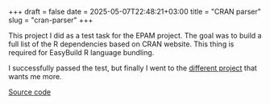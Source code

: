 +++ 
draft = false
date = 2025-05-07T22:48:21+03:00
title = "CRAN parser"
slug = "cran-parser" 
+++

This project I did as a test task for the EPAM project. 
The goal was to build a full list of the R dependencies based on CRAN website.
This thing is required for EasyBuild R language bundling.

I successfully passed the test, but finally I went to the [different project](/projects/gctocbot/) that wants me more.

[Source code](https://github.com/leins275/cran-parser)